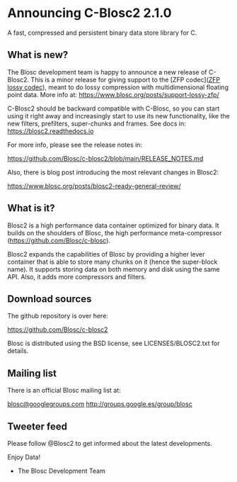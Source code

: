 # Announcing C-Blosc2 2.1.0
A fast, compressed and persistent binary data store library for C.

## What is new?

The Blosc development team is happy to announce a new release of C-Blosc2.
This is a minor release for giving support to the [ZFP codec]([ZFP lossy codec](https://zfp.readthedocs.io/)),
meant to do lossy compression with multidimensional floating point data.
More info at: https://www.blosc.org/posts/support-lossy-zfp/

C-Blosc2 should be backward compatible with C-Blosc, so you can start using
it right away and increasingly start to use its new functionality, like the
new filters, prefilters, super-chunks and frames.
See docs in: https://blosc2.readthedocs.io

For more info, please see the release notes in:

https://github.com/Blosc/c-blosc2/blob/main/RELEASE_NOTES.md

Also, there is blog post introducing the most relevant changes in Blosc2:

https://www.blosc.org/posts/blosc2-ready-general-review/

## What is it?

Blosc2 is a high performance data container optimized for binary data.
It builds on the shoulders of Blosc, the high performance meta-compressor
(https://github.com/Blosc/c-blosc).

Blosc2 expands the capabilities of Blosc by providing a higher lever
container that is able to store many chunks on it (hence the super-block name).  It supports storing data on both memory and disk using the same API.  Also, it adds more compressors and filters.

## Download sources

The github repository is over here:

https://github.com/Blosc/c-blosc2

Blosc is distributed using the BSD license, see LICENSES/BLOSC2.txt
for details.

## Mailing list

There is an official Blosc mailing list at:

blosc@googlegroups.com
http://groups.google.es/group/blosc

## Tweeter feed

Please follow @Blosc2 to get informed about the latest developments.


Enjoy Data!
- The Blosc Development Team
